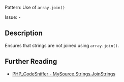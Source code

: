 Pattern: Use of `array.join()`

Issue: -

## Description

Ensures that strings are not joined using `array.join()`.

## Further Reading

* [PHP_CodeSniffer - MySource.Strings.JoinStrings](https://github.com/PHPCSStandards/PHP_CodeSniffer/blob/master/src/Standards/MySource/Sniffs/Strings/JoinStringsSniff.php)